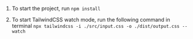 1. To start the project, run
   `npm install`

2. To start TailwindCSS watch mode, run the following command in terminal
   `npx tailwindcss -i ./src/input.css -o ./dist/output.css --watch`
